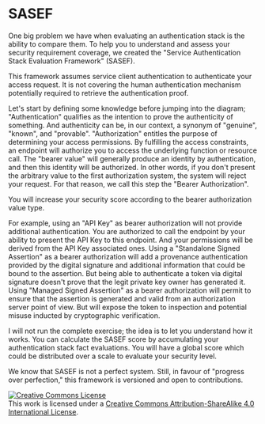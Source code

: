 # SASEF

One big problem we have when evaluating an authentication stack is the ability to compare them. To help you to understand and assess your security requirement coverage, we created the "Service Authentication Stack Evaluation Framework" (SASEF).

This framework assumes service client authentication to authenticate your access request. It is not covering the human authentication mechanism potentially required to retrieve the authentication proof.

Let's start by defining some knowledge before jumping into the diagram;
"Authentication" qualifies as the intention to prove the authenticity of something. And authenticity can be, in our context, a synonym of "genuine", "known", and "provable".
"Authorization" entitles the purpose of determining your access permissions.
By fulfilling the access constraints, an endpoint will authorize you to access the underlying function or resource call. 
The "bearer value" will generally produce an identity by authentication, and then this identity will be authorized.
In other words, if you don't present the arbitrary value to the first authorization system, the system will reject your request. For that reason, we call this step the "Bearer Authorization". 

You will increase your security score according to the bearer authorization value type.

For example, using an "API Key" as bearer authorization will not provide additional authentication. You are authorized to call the endpoint by your ability to present the API Key to this endpoint. And your permissions will be derived from the API Key associated ones.
Using a "Standalone Signed Assertion" as a bearer authorization will add a provenance authentication provided by the digital signature and additional information that could be bound to the assertion. But being able to authenticate a token via digital signature doesn't prove that the legit private key owner has generated it.
Using "Managed Signed Assertion" as a bearer authorization will permit to ensure that the assertion is generated and valid from an authorization server point of view. But will expose the token to inspection and potential misuse inducted by cryptographic verification.

I will not run the complete exercise; the idea is to let you understand how it works. You can calculate the SASEF score by accumulating your authentication stack fact evaluations. You will have a global score which could be distributed over a scale to evaluate your security level.

We know that SASEF is not a perfect system. Still, in favour of "progress over perfection," this framework is versioned and open to contributions.

<a rel="license" href="http://creativecommons.org/licenses/by-sa/4.0/"><img alt="Creative Commons License" style="border-width:0" src="https://i.creativecommons.org/l/by-sa/4.0/88x31.png" /></a><br />This work is licensed under a <a rel="license" href="http://creativecommons.org/licenses/by-sa/4.0/">Creative Commons Attribution-ShareAlike 4.0 International License</a>.